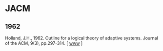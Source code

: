 # JACM

## 1962

Holland, J.H., 1962. Outline for a logical theory of adaptive systems. Journal of the ACM, 9(3), pp.297-314. [ [www](https://dl.acm.org/doi/abs/10.1145/321127.321128) ]
